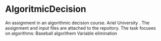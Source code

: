 # AlgoritmicDecision

An assignment in an algorithmic decision course. Ariel University .
The assignment and input files are attached to the repoitory.
The task focuses on algorithms:
Baseball algorithem
Variable elimination
